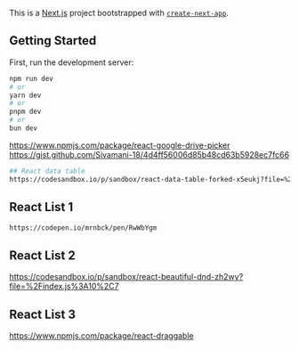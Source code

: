 This is a [Next.js](https://nextjs.org/) project bootstrapped with [`create-next-app`](https://github.com/vercel/next.js/tree/canary/packages/create-next-app).

## Getting Started

First, run the development server:

```bash
npm run dev
# or
yarn dev
# or
pnpm dev
# or
bun dev
```
https://www.npmjs.com/package/react-google-drive-picker
https://gist.github.com/Sivamani-18/4d4ff56006d85b48cd63b5928ec7fc66


```bash
## React data table
https://codesandbox.io/p/sandbox/react-data-table-forked-x5eukj?file=%2Fsrc%2Findex.js
```

## React List 1
```bash
https://codepen.io/mrnbck/pen/RwWbYgm
``` 

## React List 2
https://codesandbox.io/p/sandbox/react-beautiful-dnd-zh2wy?file=%2Findex.js%3A10%2C7

## React List 3
https://www.npmjs.com/package/react-draggable